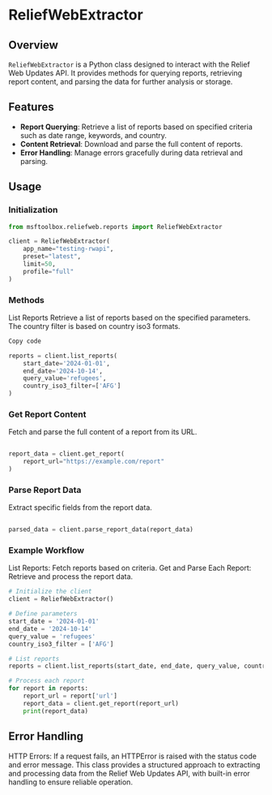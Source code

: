 # ReliefWebExtractor

## Overview

`ReliefWebExtractor` is a Python class designed to interact with the Relief Web Updates API. It provides methods for querying reports, retrieving report content, and parsing the data for further analysis or storage.

## Features

- **Report Querying**: Retrieve a list of reports based on specified criteria such as date range, keywords, and country.
- **Content Retrieval**: Download and parse the full content of reports.
- **Error Handling**: Manage errors gracefully during data retrieval and parsing.

## Usage

### Initialization

```python
from msftoolbox.reliefweb.reports import ReliefWebExtractor

client = ReliefWebExtractor(
    app_name="testing-rwapi",
    preset="latest",
    limit=50,
    profile="full"
)
```

### Methods
List Reports
Retrieve a list of reports based on the specified parameters. The country filter is based on country iso3 formats.

``` python
Copy code

reports = client.list_reports(
    start_date='2024-01-01',
    end_date='2024-10-14',
    query_value='refugees',
    country_iso3_filter=['AFG']
)
```

### Get Report Content
Fetch and parse the full content of a report from its URL.

``` python

report_data = client.get_report(
    report_url="https://example.com/report"
)

```


### Parse Report Data
Extract specific fields from the report data.

``` python

parsed_data = client.parse_report_data(report_data)

```

### Example Workflow
List Reports: Fetch reports based on criteria.
Get and Parse Each Report: Retrieve and process the report data.
``` python
# Initialize the client
client = ReliefWebExtractor()

# Define parameters
start_date = '2024-01-01'
end_date = '2024-10-14'
query_value = 'refugees'
country_iso3_filter = ['AFG']

# List reports
reports = client.list_reports(start_date, end_date, query_value, country_iso3_filter=country_iso3_filter)

# Process each report
for report in reports:
    report_url = report['url']
    report_data = client.get_report(report_url)
    print(report_data)

```

## Error Handling
HTTP Errors: If a request fails, an HTTPError is raised with the status code and error message.
This class provides a structured approach to extracting and processing data from the Relief Web Updates API, with built-in error handling to ensure reliable operation.